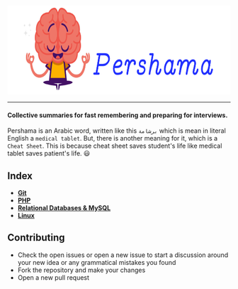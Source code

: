 <p align="center">
  <img height="200" src="./pershama.png">
</p>

---

#### Collective summaries for fast remembering and preparing for interviews.
Pershama is an Arabic word, written like this `برشامة` which is mean in literal English a `medical tablet`.
But, there is another meaning for it, which is a `Cheat Sheet`.
This is because cheat sheet saves student's life like medical tablet saves patient's life. :smiley:

## Index
* **[Git](./summaries/git/)** <br>
* **[PHP](./summaries/php/)** <br>
* **[Relational Databases & MySQL](./summaries/mysql/)** <br>
* **[Linux](./summaries/linux/)** <br>

## Contributing
* Check the open issues or open a new issue to start a discussion around your new idea or any grammatical mistakes you found
* Fork the repository and make your changes
* Open a new pull request
